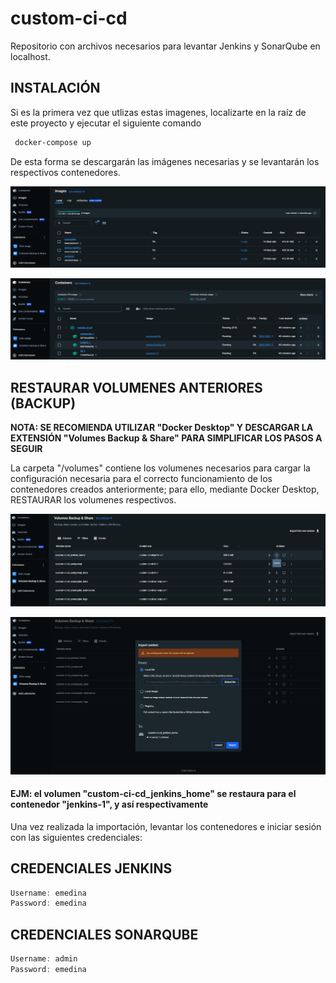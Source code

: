 # custom-ci-cd

Repositorio con archivos necesarios para levantar Jenkins y SonarQube en localhost.

## INSTALACIÓN

Si es la primera vez que utlizas estas imagenes, localizarte en la raíz de este proyecto y ejecutar el siguiente comando

```bash
 docker-compose up
```

De esta forma se descargarán las imágenes necesarias y se levantarán los respectivos contenedores.

![Alt text](images/img_imagenes.png?raw=true "Imagenes")

![Alt text](images/img_contenedores.png?raw=true "Contenedores")

## RESTAURAR VOLUMENES ANTERIORES (BACKUP)

**NOTA: SE RECOMIENDA UTILIZAR "Docker Desktop" Y DESCARGAR LA EXTENSIÓN "Volumes Backup & Share" PARA SIMPLIFICAR LOS PASOS A SEGUIR**

La carpeta "/volumes" contiene los volumenes necesarios para cargar la configuración necesaria para el correcto funcionamiento de los contenedores creados anteriormente; para ello, mediante Docker Desktop, RESTAURAR los volumenes respectivos.

![Alt text](images/img_importar_volumen_desde_lista.png?raw=true "Importar volumenes desde lista")

![Alt text](images/img_seleccionar_local_file.png?raw=true "Importar desde local file")

#### EJM: el volumen "custom-ci-cd_jenkins_home" se restaura para el contenedor "jenkins-1", y así respectivamente

Una vez realizada la importación, levantar los contenedores e iniciar sesión con las siguientes credenciales:

## CREDENCIALES JENKINS

```javascript
Username: emedina
Password: emedina
```

## CREDENCIALES SONARQUBE

```javascript
Username: admin
Password: emedina
```
